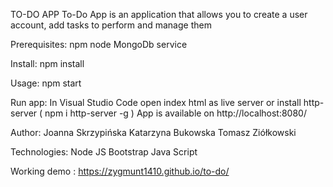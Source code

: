 TO-DO APP
To-Do App is an application that allows you to create a user account, add tasks to perform and manage them

Prerequisites: 
npm
node
MongoDb service

Install:
npm install

Usage:
npm start

Run app:
In Visual Studio Code open index html as live server 
or install http-server ( npm i http-server -g ) App is available on http://localhost:8080/

Author:
Joanna Skrzypińska
Katarzyna Bukowska
Tomasz Ziółkowski

Technologies:
Node JS
Bootstrap
Java Script


Working demo : https://zygmunt1410.github.io/to-do/